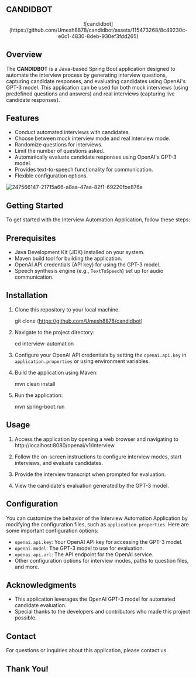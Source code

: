 ## CANDIDBOT

<div align="center", width="75%">
   ![candidbot](https://github.com/Umesh8878/candidbot/assets/115473268/8c49230c-e0c1-4830-8deb-930ef3fdd265)
</div>

## Overview

The **CANDIDBOT** is a Java-based Spring Boot application designed to automate the interview process by generating interview questions, capturing candidate responses, and evaluating candidates using OpenAI's GPT-3 model. This application can be used for both mock interviews (using predefined questions and answers) and real interviews (capturing live candidate responses).

## Features

- Conduct automated interviews with candidates.
- Choose between mock interview mode and real interview mode.
- Randomize questions for interviews.
- Limit the number of questions asked.
- Automatically evaluate candidate responses using OpenAI's GPT-3 model.
- Provides text-to-speech functionality for communication.
- Flexible configuration options.

![247566147-21715a66-a8aa-47aa-82f1-69220fbe876a](https://github.com/Umesh8878/candidbot/assets/115473268/b7fa0bbd-3316-4114-93d2-b5220acb40c7)


## Getting Started

To get started with the Interview Automation Application, follow these steps:

## Prerequisites

- Java Development Kit (JDK) installed on your system.
- Maven build tool for building the application.
- OpenAI API credentials (API key) for using the GPT-3 model.
- Speech synthesis engine (e.g., `TextToSpeech`) set up for audio communication.

## Installation

1. Clone this repository to your local machine.
   
    git clone (https://github.com/Umesh8878/candidbot)

1. Navigate to the project directory:

    cd interview-automation

2. Configure your OpenAI API credentials by setting the `openai.api.key` in `application.properties` or using environment variables.

3. Build the application using Maven:

    mvn clean install

4. Run the application:

    mvn spring-boot:run

## Usage

1. Access the application by opening a web browser and navigating to http://localhost:8080/openai/v1/interview.

2. Follow the on-screen instructions to configure interview modes, start interviews, and evaluate candidates.

3. Provide the interview transcript when prompted for evaluation.

4. View the candidate's evaluation generated by the GPT-3 model.

## Configuration

You can customize the behavior of the Interview Automation Application by modifying the configuration files, such as `application.properties`. Here are some important configuration options:

- `openai.api.key`: Your OpenAI API key for accessing the GPT-3 model.
- `openai.model`: The GPT-3 model to use for evaluation.
- `openai.api.url`: The API endpoint for the OpenAI service.
- Other configuration options for interview modes, paths to question files, and more.

## Acknowledgments

- This application leverages the OpenAI GPT-3 model for automated candidate evaluation.
- Special thanks to the developers and contributors who made this project possible.

## Contact
For questions or inquiries about this application, please contact us.

## Thank You!
